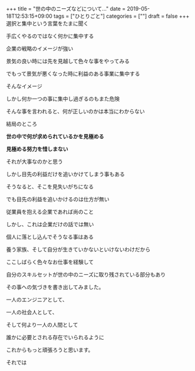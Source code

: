 +++
title = "世の中のニーズなどについて..."
date = 2019-05-18T12:53:15+09:00
tags = ["ひとりごと"]
categories = [""]
draft = false
+++
選択と集中という言葉をたまに聞く

手広くやるのではなく何かに集中する

企業の戦略のイメージが強い

景気の良い時には先を見越して色々な事をやってみる

でもって景気が悪くなった時に利益のある事業に集中する

そんなイメージ

しかし何か一つの事に集中し過ぎるのもまた危険

そんな事を言われると、何が正しいのかは本当にわからない

結局のところ

__世の中で何が求められているかを見極める__

__見極める努力を惜しまない__

それが大事なのかと思う

しかし目先の利益だけを追いかけてしまう事もある

そうなると、そこを見失いがちになる

でも目先の利益を追いかけるのは仕方が無い

従業員を抱える企業であれば尚のこと

しかし、これは企業だけの話では無い

個人に落とし込んでそうなる事はある

養う家族、そして自分が生きていかないといけないわけだから

ここしばらく色々なお仕事を経験して

自分のスキルセットが世の中のニーズに取り残されている部分もあり

その事への気づきを書き出してみました。


一人のエンジニアとして、

一人の社会人として、

そして何より一人の人間として

誰かに必要とされる存在でいられるように

これからもっと頑張ろうと思います。

それでは
